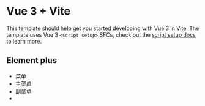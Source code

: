 # Vue 3 + Vite

This template should help get you started developing with Vue 3 in Vite. The template uses Vue 3 `<script setup>` SFCs, check out the [script setup docs](https://v3.vuejs.org/api/sfc-script-setup.html#sfc-script-setup) to learn more.

## Element plus

- <el-menu>菜单</el-menu>
- <el-sub-menu>主菜单</el-sub-menu>
- <el-menu-item-group>副菜单</el-menu-item-group>
- 
